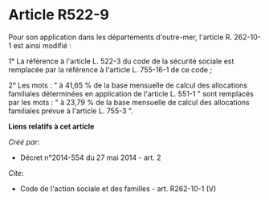 # Article R522-9

Pour son application dans les départements d'outre-mer, l'article R. 262-10-1 est ainsi modifié : 

1° La référence à l'article L. 522-3 du code de la sécurité sociale est remplacée par la référence à l'article L. 755-16-1 de
ce code ; 

2° Les mots : " à 41,65 % de la base mensuelle de calcul des allocations familiales déterminées en application de l'article
L. 551-1 " sont remplacés par les mots : " à 23,79 % de la base mensuelle de calcul des allocations familiales prévue à
l'article L. 755-3 ".

**Liens relatifs à cet article**

_Créé par_:

  - Décret n°2014-554 du 27 mai 2014 - art. 2

_Cite_:

  - Code de l'action sociale et des familles - art. R262-10-1 (V)
